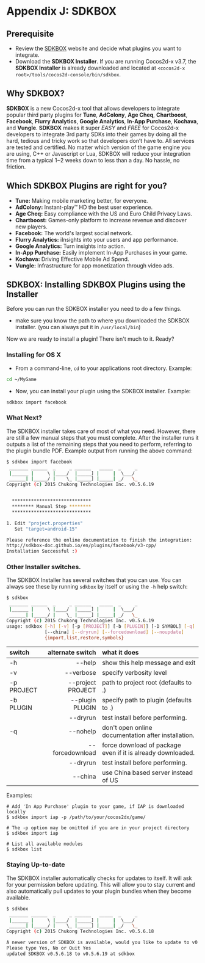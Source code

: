 # Appendix J: SDKBOX

## Prerequisite
* Review the [SDKBOX](http://cocos2d-x.org/sdkbox) website and decide what plugins you want to integrate.
* Download the __SDKBOX Installer__. If you are running Cocos2d-x v3.7, the __SDKBOX Installer__ is already downloaded and located at `<cocos2d-x root>/tools/cocos2d-console/bin/sdkbox`.

## Why SDKBOX?
__SDKBOX__ is a new Cocos2d-x tool that allows developers to integrate popular third party plugins for __Tune__, __AdColony__, __Age Cheq__, __Chartboost__, __Facebook__, __Flurry Analytics__, __Google Analytics__, __In-App Purchase__, __Kochava__, and __Vungle__. __SDKBOX__ makes it super *EASY* and *FREE* for Cocos2d-x developers to integrate 3rd party SDKs into their games by doing all the hard, tedious and tricky work so that developers don’t have to. All services are tested and certified. No matter which version of the game engine you are using, C++ or Javascript or Lua, SDKBOX will reduce your integration time from a typical 1~2 weeks down to less than a day. No hassle, no friction.

## Which SDKBOX Plugins are right for you?
* __Tune:__ Making mobile marketing better, for everyone.
* __AdColony:__ Instant-play™ HD the best user experience.
* __Age Cheq:__ Easy compliance with the US and Euro Child Privacy Laws.
* __Chartboost:__ Games-only platform to increase revenue and discover new players.
* __Facebook:__ The world's largest social network.
* __Flurry Analytics:__ iInsights into your users and app performance.
* __Google Analytics:__ Turn insights into action.
* __In-App Purchase:__ Easily implement In-App Purchases in your game.
* __Kochava:__ Driving Effective Mobile Ad Spend.
* __Vungle:__ Infrastructure for app monetization through video ads.

## SDKBOX: Installing SDKBOX Plugins using the Installer
Before you can run the SDKBOX installer you need to do a few things.
* make sure you know the path to where you downloaded the SDKBOX installer. (you can always put it in `/usr/local/bin`)

Now we are ready to install a plugin! There isn't much to it. Ready?

### Installing for OS X
* From a command-line, `cd` to your applications root directory. Example:
```sh
cd ~/MyGame
```

* Now, you can install your plugin using the SDKBOX installer. Example:
```sh
sdkbox import facebook
```

### What Next?
The SDKBOX installer takes care of most of what you need. However, there are still a few manual steps that you must complete. After the installer runs it outputs a list of the remaining steps that you need to perform, referring to the plugin bundle PDF. Example output from running the above command:
```sh
$ sdkbox import facebook
 _______ ______  _     _ ______   _____  _     _
 |______ |     \ |____/  |_____] |     |  \___/
 ______| |_____/ |    \_ |_____] |_____| _/   \_
Copyright (c) 2015 Chukong Technologies Inc. v0.5.6.19


  *****************************
  ******** Manual Step ********
  *****************************

1. Edit "project.properties"
   Set "target=android-15"

Please reference the online documentation to finish the integration:
http://sdkbox-doc.github.io/en/plugins/facebook/v3-cpp/
Installation Successful :)
```

### Other Installer switches.
The SDKBOX Installer has several switches that you can use. You can always see these by running `sdkbox` by itself or using the `-h` help switch:
```sh
$ sdkbox
 _______ ______  _     _ ______   _____  _     _
 |______ |     \ |____/  |_____] |     |  \___/
 ______| |_____/ |    \_ |_____] |_____| _/   \_
Copyright (c) 2015 Chukong Technologies Inc. v0.5.6.19
usage: sdkbox [-h] [-v] [-p [PROJECT]] [-b [PLUGIN]] [-D SYMBOL] [-q]
              [--china] [--dryrun] [--forcedownload] [--noupdate]
              {import,list,restore,symbols}
```

| switch  | alternate switch  | what it does |
| :------------ |---------------:| :-----|
| -h      | --help          |show this help message and exit |
| -v      | --verbose       |specify verbosity level |
| -p PROJECT | --project PROJECT |path to project root (defaults to .) |
| -b PLUGIN | --plugin PLUGIN |specify path to plugin (defaults to .) |
|         | --dryrun        |test install before performing. |
| -q | --nohelp |don't open online documentation after installation. |
|         | --forcedownload |force download of package even if it is already downloaded. |
|         | --dryrun        |test install before performing. |
|         | --china        |use China based server instead of US |

Examples:
```
# Add 'In App Purchase' plugin to your game, if IAP is downloaded locally
$ sdkbox import iap -p /path/to/your/cocos2dx/game/
```

```
# The -p option may be omitted if you are in your project directory
$ sdkbox import iap
```

```
# List all available modules
$ sdkbox list
```

### Staying Up-to-date
The SDKBOX installer automatically checks for updates to itself. It will ask for your permission before updating. This will allow you to stay current and also automatically pull updates to your plugin bundles when they become available.
```sh
$ sdkbox
 _______ ______  _     _ ______   _____  _     _
 |______ |     \ |____/  |_____] |     |  \___/
 ______| |_____/ |    \_ |_____] |_____| _/   \_
Copyright (c) 2015 Chukong Technologies Inc. v0.5.6.18

A newer version of SDKBOX is available, would you like to update to v0.5.6.19?
Please type Yes, No or Quit Yes
updated SDKBOX v0.5.6.18 to v0.5.6.19 at sdkbox
```
